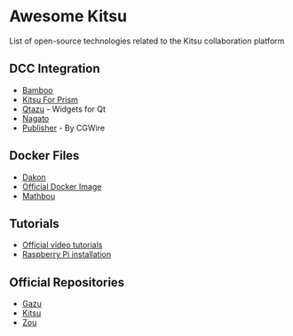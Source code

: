 # Awesome Kitsu

List of open-source technologies related to the Kitsu collaboration platform

## DCC Integration

* [Bamboo](https://github.com/nervYu/Bamboo)
* [Kitsu For Prism](https://github.com/EmberLightVFX/Kitsu-for-Prism)
* [Qtazu](https://github.com/Colorbleed/qtazu) - Widgets for Qt
* [Nagato](https://github.com/eaxum/nagato)
* [Publisher](https://github.com/cgwire/kitsu-publisher) - By CGWire

## Docker Files

* [Dakon](https://github.com/dakon-io/zou-docker)
* [Official Docker Image](https://github.com/cgwire/cgwire)
* [Mathbou](https://gitlab.com/mathbou/docker-cgwire)


## Tutorials

* [Official video tutorials](https://www.youtube.com/playlist?list=PLp_1gB5ZBHXqnQgZ4TCrAt7smxesaDo29)
* [Raspberry Pi installation](https://www.youtube.com/watch?v=QtFzQMYZSDc)


## Official Repositories

* [Gazu](https://github.com/cgwire/gazu)
* [Kitsu](https://github.com/cgwire/kitsu)
* [Zou](https://github.com/cgwire/zou)
